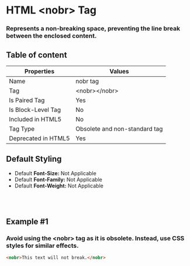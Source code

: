 # HTML &lt;nobr&gt; Tag

### Represents a non-breaking space, preventing the line break between the enclosed content.



## Table of content


| Properties            | Values                                                               |
|---------------------|----------------------------------------------------------------------|
| Name                | nobr tag                                                |
| Tag                 | &lt;nobr&gt;&lt;/nobr&gt;                                            |
| Is Paired Tag       | Yes                                                  |
| Is Block-Level Tag  | No                                |
| Included in HTML5   | No     |
| Tag Type            | Obsolete and non-standard tag     |
| Deprecated in HTML5 | Yes     |


## Default Styling


-	Default **Font-Size:** Not Applicable
-	Default **Font-Family:** Not Applicable
-	Default **Font-Weight:** Not Applicable


<br>
<br>

## Example #1
### Avoid using the &lt;nobr&gt; tag as it is obsolete. Instead, use CSS styles for similar effects.
```html
<nobr>This text will not break.</nobr>
``` 
<br>
<br>

